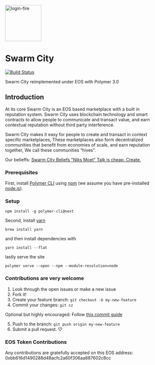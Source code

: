 
<img alt="login-fire" src="https://i.imgur.com/c6YjwPv.png" width="117">

# Swarm City

[![Build Status](https://travis-ci.org/Polymer/polymer-starter-kit.svg?branch=master)](https://travis-ci.org/Polymer/polymer-starter-kit)

Swarm City reimplemented under EOS with Polymer 3.0


## Introduction
At its core Swarm City is an EOS based marketplace with a built in reputation system.
Swarm City uses blockchain technology and smart contracts to allow people to communicate and transact value, and earn contextual reputation without third party interference.

Swarm City makes it easy for people to create and transact in context specific marketplaces, These marketplaces also form decentralized communities that benefit from economies of scale, and earn reputation together, We call these communities “hives”.


Our belieffs: [Swarm City Beliefs "Niks Moet" Talk is cheap. Create.](https://docs.google.com/document/d/1c5VXW-IFEiBdISkF2KthJOsXgavFWVSoJIQ_roiTWN4/edit?usp=sharing)

### Prerequisites

First, install [Polymer CLI](https://github.com/Polymer/polymer-cli) using
[npm](https://www.npmjs.com) (we assume you have pre-installed [node.js](https://nodejs.org)).

### Setup

    npm install -g polymer-cli@next

Second, install [yarn](https://yarnpkg.com/en/docs/install) 

    brew install yarn

and then install dependencies with 

    yarn install --flat

lastly serve the site

    polymer serve --open --npm --module-resolution=node

### Contributions are very welcome

1. Look through the open issues or make a new issue
2. Fork it!
3. Create your feature branch: `git checkout -b my-new-feature`
4. Commit your changes: `git cz`

Optional but highly encouraged: Follow [this commit guide](https://conventionalcommits.org/)

5. Push to the branch: `git push origin my-new-feature`
6. Submit a pull request. ♡

### EOS Token Contributions

Any contributions are gratefully accepted on this EOS address: 0xbb616d1490288d48acfc2a60f306aa887602c8cc